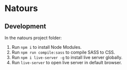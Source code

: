 # Natours

## Development

In the natours project folder:

1. Run `npm i` to install Node Modules.
2. Run `npm run compile:sass` to compile SASS to CSS.
3. Run `npm i live-server -g` to install live server globally.
4. Run `live-server` to open live server in default browser.